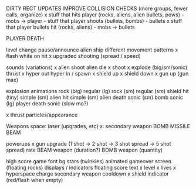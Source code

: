 DIRTY RECT UPDATES
IMPROVE COLLISION CHECKS (more groups, fewer calls, organize)
    x stuff that hits player (rocks, aliens, alien bullets, pows) - mobs -> player
    - stuff that player shoots (bullets, bombs) - bullets
    x stuff that player bullets hit (rocks, aliens) - mobs -> bullets

PLAYER DEATH

level change pause/announce
alien ship
    different movement patterns
    x flash white on hit
    x upgraded shooting (spread / speed)

sounds (variations)
x    alien shoot
    alien die
x    shoot
x    explode (big/sm/sonic)
    thrust
x    hyper out
    hyper in / spawn
x    shield up
x    shield down
x    gun up (gun max)

explosion animations
    rock (big)          regular (lg)
    rock (sm)           regular (sm)
    shield hit (tiny)   simple (sm)
    alien hit           simple (sm)
    alien death         sonic (sm)
    bomb                sonic (lg)
    player death        sonic (slow mo?)

x thrust particles/appearance

Weapons
    space: laser (upgrades, etc)
    x: secondary weapon
        BOMB
        MISSILE
        BEAM

powerups
x    gun upgrade (1 shot -> 2 shot -> 3 shot spread -> 5 shot spread)
        rate
    BEAM weapon (duration?)
    BOMB weapon (quantity)

high score
game font
bg stars (twinkles)
animated gameover screen (floating rocks)
displays / indicators
    floating score text
    x level
    x lives
    x hyperspace charge
    secondary weapon cooldown
    x shield indicator (red/flash when empty)

